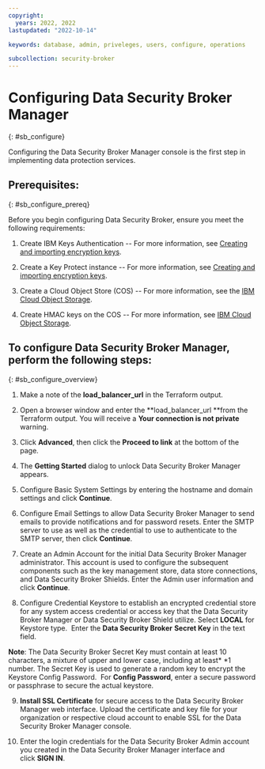 ```yaml
---
copyright:
  years: 2022, 2022
lastupdated: "2022-10-14"

keywords: database, admin, priveleges, users, configure, operations

subcollection: security-broker
---
```


# Configuring Data Security Broker Manager
{: #sb_configure}

Configuring the Data Security Broker Manager console is the first step
in implementing data protection services.

## **Prerequisites:**
{: #sb_configure_prereq}

Before you begin configuring Data Security Broker, ensure you meet the
following requirements:

1.  Create IBM Keys Authentication -- For more information, see
    [Creating and importing encryption
    keys](https://cloud.ibm.com/docs/key-protect?topic=key-protect-tutorial-import-keys).

2.  Create a Key Protect instance -- For more information, see [Creating
    and importing encryption
    keys](https://cloud.ibm.com/docs/key-protect?topic=key-protect-tutorial-import-keys).

3.  Create a Cloud Object Store (COS) -- For more information, see
    the [IBM Cloud Object
    Storage](https://www.ibm.com/cloud/object-storage).

4.  Create HMAC keys on the COS -- For more information, see [IBM Cloud
    Object Storage](https://www.ibm.com/cloud/object-storage).

## To configure Data Security Broker Manager, perform the following steps:
{: #sb_configure_overview}

1.  Make a note of the **load_balancer_url** in the Terraform output.

2.  Open a browser window and enter the **load_balancer_url **from the
    Terraform output. You will receive a **Your connection is not
    private** warning.

3.  Click **Advanced**, then click the **Proceed to link** at the bottom
    of the page.

4.  The **Getting Started** dialog to unlock Data Security Broker
    Manager appears.

5.  Configure Basic System Settings by entering the hostname and domain
    settings and click **Continue**.

6.  Configure Email Settings to allow Data Security Broker Manager to
    send emails to provide notifications and for password resets. Enter
    the SMTP server to use as well as the credential to use to
    authenticate to the SMTP server, then click **Continue**.

7.  Create an Admin Account for the initial Data Security Broker Manager
    administrator. This account is used to configure the subsequent
    components such as the key management store, data store connections,
    and Data Security Broker Shields. Enter the Admin user information
    and click **Continue**.

8.  Configure Credential Keystore to establish an encrypted credential
    store for any system access credential or access key that the Data
    Security Broker Manager or Data Security Broker Shield utilize. Select **LOCAL** for Keystore type.  Enter the **Data Security Broker** **Secret Key** in the text field. 

**Note**: The Data Security Broker Secret Key must contain at least 10
characters, a mixture of upper and lower case, including at least* *1
number. The Secret Key is used to generate a random key to encrypt the
Keystore Config Password.  For **Config Password**, enter a secure
password or passphrase to secure the actual keystore.

9.  **Install SSL Certificate** for secure access to the Data Security
    Broker Manager web interface. Upload the certificate and key file
    for your organization or respective cloud account to enable SSL for
    the Data Security Broker Manager console.

10. Enter the login credentials for the Data Security Broker Admin
    account you created in the Data Security Broker Manager interface
    and click **SIGN IN**. 
